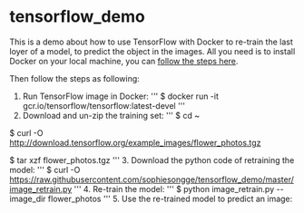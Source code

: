 # tensorflow_demo

This is a demo about how to use TensorFlow with Docker to re-train the last loyer of a model, to predict the object in the images.
All you need is to install Docker on your local machine, you can [follow the steps here](https://docs.docker.com/engine/installation/).

Then follow the steps as following:

1. Run TensorFlow image in Docker:
'''
$ docker run -it gcr.io/tensorflow/tensorflow:latest-devel
'''
2. Download and un-zip the training set:
'''
$ cd ~

$ curl -O http://download.tensorflow.org/example_images/flower_photos.tgz

$ tar xzf flower_photos.tgz
'''
3. Download the python code of retraining the model:
'''
$ curl -O https://raw.githubusercontent.com/sophiesongge/tensorflow_demo/master/image_retrain.py
'''
4. Re-train the model:
'''
$ python image_retrain.py --image_dir flower_photos
'''
5. Use the re-trained model to predict an image:



